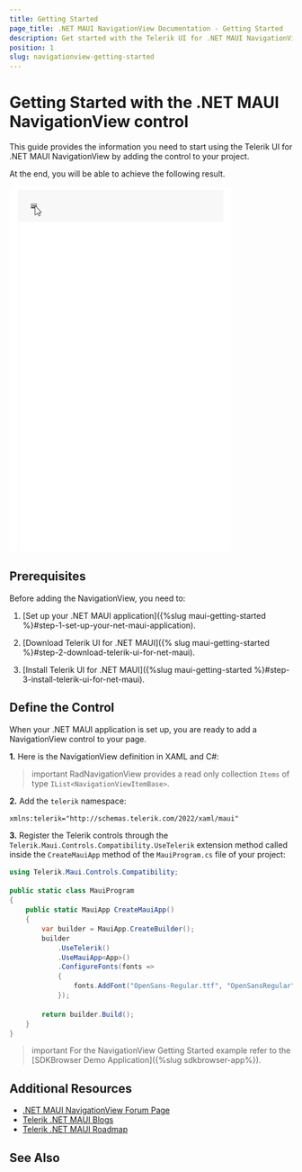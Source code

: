 ```yaml
---
title: Getting Started
page_title: .NET MAUI NavigationView Documentation - Getting Started
description: Get started with the Telerik UI for .NET MAUI NavigationView control and add the control to your .NET MAUI project
position: 1
slug: navigationview-getting-started
---
```


# Getting Started with the .NET MAUI NavigationView control

This guide provides the information you need to start using the Telerik UI for .NET MAUI NavigationView by adding the control to your project.

At the end, you will be able to achieve the following result.

![NavigationView Getting Started](images/navigationview-getting-started.gif)

## Prerequisites

Before adding the NavigationView, you need to:

1. [Set up your .NET MAUI application]({%slug maui-getting-started %}#step-1-set-up-your-net-maui-application).

1. [Download Telerik UI for .NET MAUI]({% slug maui-getting-started %}#step-2-download-telerik-ui-for-net-maui).

1. [Install Telerik UI for .NET MAUI]({%slug maui-getting-started %}#step-3-install-telerik-ui-for-net-maui).

## Define the Control

When your .NET MAUI application is set up, you are ready to add a NavigationView control to your page.

**1.** Here is the NavigationView definition in XAML and C#:

<snippet id='navigationview-getting-started-xaml' />

>important RadNavigationView provides a read only collection `Items` of type `IList<NavigationViewItemBase>`.

**2.** Add the `telerik` namespace:

```XAML
xmlns:telerik="http://schemas.telerik.com/2022/xaml/maui"
```

**3.** Register the Telerik controls through the `Telerik.Maui.Controls.Compatibility.UseTelerik` extension method called inside the `CreateMauiApp` method of the `MauiProgram.cs` file of your project:

```C#
using Telerik.Maui.Controls.Compatibility;

public static class MauiProgram
{
	public static MauiApp CreateMauiApp()
	{
		var builder = MauiApp.CreateBuilder();
		builder
			.UseTelerik()
			.UseMauiApp<App>()
			.ConfigureFonts(fonts =>
			{
				fonts.AddFont("OpenSans-Regular.ttf", "OpenSansRegular");
			});

		return builder.Build();
	}
}           
```

>important For the NavigationView Getting Started example refer to the [SDKBrowser Demo Application]({%slug sdkbrowser-app%}).

## Additional Resources

- [.NET MAUI NavigationView Forum Page](https://www.telerik.com/forums/maui?tagId=1978)
- [Telerik .NET MAUI Blogs](https://www.telerik.com/blogs/mobile-net-maui)
- [Telerik .NET MAUI Roadmap](https://www.telerik.com/support/whats-new/maui-ui/roadmap)

## See Also



